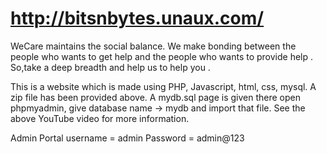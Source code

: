 # http://bitsnbytes.unaux.com/
WeCare maintains the social balance. 
We make bonding between the people who wants to get help and the people who wants to provide help . 
So,take a deep breadth and help us to help you .

This is a website which is made using PHP, Javascript, html, css, mysql. A zip file has been provided above. A mydb.sql page is given there open phpmyadmin, give database name -> mydb and import that file. See the above YouTube video for more information.

Admin Portal username = admin 
Password = admin@123
